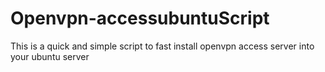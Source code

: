 # Openvpn-accessubuntuScript

This is a quick and simple script to fast install openvpn access server into your ubuntu server
